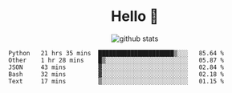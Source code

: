 <h1 align="center">Hello 👋 </h3>

<p align="center">
  <img src="https://github-readme-stats.vercel.app/api?username=syeehyn&hide=stars,prs,issues,contribs&count_private=true&hide_title=true" alt="github stats" />
</p>

<!--START_SECTION:waka-->
```text
Python   21 hrs 35 mins  █████████████████████▒░░░   85.64 % 
Other    1 hr 28 mins    █▒░░░░░░░░░░░░░░░░░░░░░░░   05.87 % 
JSON     43 mins         ▓░░░░░░░░░░░░░░░░░░░░░░░░   02.84 % 
Bash     32 mins         ▓░░░░░░░░░░░░░░░░░░░░░░░░   02.18 % 
Text     17 mins         ▒░░░░░░░░░░░░░░░░░░░░░░░░   01.15 % 
```
<!--END_SECTION:waka-->
